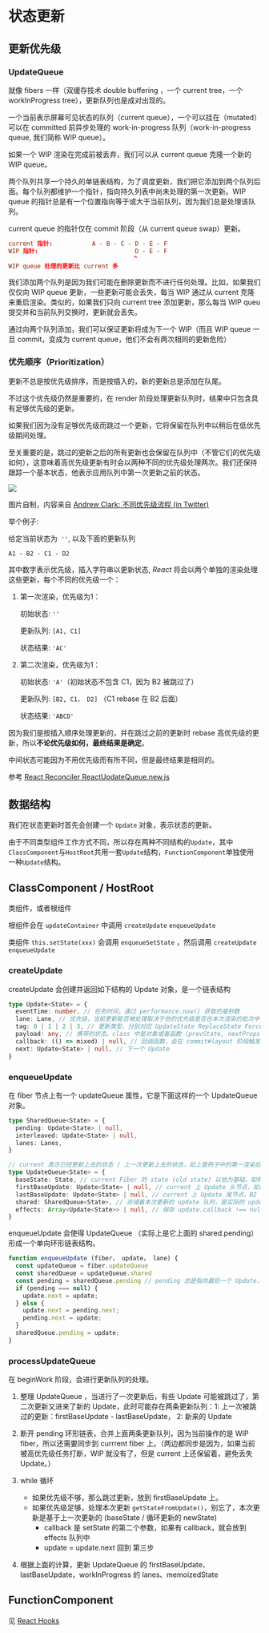# 状态更新

## 更新优先级

### UpdateQueue

就像 fibers 一样（双缓存技术 double buffering ，一个 current tree，一个 workInProgress tree），更新队列也是成对出现的。

一个当前表示屏幕可见状态的队列（current queue），一个可以挂在（mutated）可以在 committed 前异步处理的 work-in-progress 队列（work-in-progress queue, 我们简称 WIP queue）。

如果一个 WIP 渲染在完成前被丢弃，我们可以从 current queue 克隆一个新的 WIP queue。



两个队列共享一个持久的单链表结构，为了调度更新，我们把它添加到两个队列后面。每个队列都维护一个指针，指向持久列表中尚未处理的第一次更新。WIP queue 的指针总是有一个位置指向等于或大于当前队列，因为我们总是处理该队列。

current queue 的指针仅在 commit 阶段（从 current queue swap）更新。

```toml
current 指针:           A - B - C - D - E - F
WIP 指针:                           D - E - F
                                   ^
WIP queue 处理的更新比 current 多
```

我们添加两个队列是因为我们可能在删除更新而不进行任何处理。比如，如果我们仅仅向 WIP queue 更新，一些更新可能会丢失，每当 WIP 通过从 current 克隆来重启渲染。类似的，如果我们只向 current tree 添加更新，那么每当 WIP queu 提交并和当前队列交换时，更新就会丢失。

通过向两个队列添加，我们可以保证更新将成为下一个 WIP（而且 WIP queue 一旦 commit，变成为 current queue，他们不会有两次相同的更新危险）

### 优先顺序（Prioritization）

更新不总是按优先级排序，而是按插入的，新的更新总是添加在队尾。

不过这个优先级仍然是重要的，在 render 阶段处理更新队列时，结果中只包含具有足够优先级的更新。

如果我们因为没有足够优先级而跳过一个更新，它将保留在队列中以稍后在低优先级期间处理。

至关重要的是，跳过的更新之后的所有更新也会保留在队列中（不管它们的优先级如何），这意味着高优先级更新有时会以两种不同的优先级处理两次。我们还保持跟踪一个基本状态，他表示应用队列中第一次更新之前的状态。

![](https://file.simonwong.cn/blog/202201241722787.png)

图片自制，内容来自 [Andrew Clark: 不同优先级流程 (in Twitter)](https://twitter.com/acdlite/status/978412930973687808)



举个例子:

给定当前状态为` ''`, 以及下面的更新队列

  `A1 - B2 - C1 - D2`

其中数字表示优先级，插入字符串以更新状态, *React* 将会以两个单独的渲染处理这些更新，每个不同的优先级一个：



1. 第一次渲染，优先级为1：

   初始状态: `''`

   更新队列: `[A1, C1]`

   状态结果: `'AC'`

2. 第二次渲染，优先级为1：

   初始状态: `'A'`（初始状态不包含 C1，因为 B2 被跳过了）

   更新队列: `[B2, C1， D2]` （C1 rebase 在 B2 后面）

   状态结果: `'ABCD'`



因为我们是按插入顺序处理更新的，并在跳过之前的更新时 rebase 高优先级的更新，所以**不论优先级如何，最终结果是确定**。

中间状态可能因为不用优先级而有所不同，但是最终结果是相同的。



参考 [React Reconciler ReactUpdateQueue.new.js](https://github.com/facebook/react/blob/main/packages/react-reconciler/src/ReactUpdateQueue.new.js)



## 数据结构

我们在状态更新时首先会创建一个 `Update` 对象，表示状态的更新。

由于不同类型组件工作方式不同，所以存在两种不同结构的`Update`，其中`ClassComponent`与`HostRoot`共用一套`Update`结构，`FunctionComponent`单独使用一种`Update`结构。

## ClassComponent / HostRoot

类组件，或者根组件

根组件会在 `updateContainer` 中调用 `createUpdate` `enqueueUpdate`

类组件 `this.setState(xxx)` 会调用   `enqueueSetState` ，然后调用 `createUpdate` `enqueueUpdate`

### createUpdate

createUpdate 会创建并返回如下结构的 Update 对象，是一个链表结构

```typescript
type Update<State> = {
  eventTime: number, // 任务时间，通过 performance.now() 获取的毫秒数
  lane: Lane, // 优先级，当前更新能否被处理取决于他的优先级是否在本次渲染的批次中
  tag: 0 | 1 | 2 | 3, // 更新类型，分别对应 UpdateState ReplaceState ForceUpdate CaptureUpdate
  payload: any, // 携带的状态，class 中是对象或者函数 (prevState, nextProps) => newState；root 中是 rootEl
  callback: (() => mixed) | null, // 回调函数，会在 commit#layout 阶段触发
  next: Update<State> | null, // 下一个 Update
}
```

### enqueueUpdate

在 fiber 节点上有一个 updateQueue 属性，它是下面这样的一个 UpdateQueue 对象。

```typescript
type SharedQueue<State> = {
  pending: Update<State> | null,
  interleaved: Update<State> | null,
  lanes: Lanes,
}

// current 表示已经更新上去的状态 / 上一次更新上去的状态，如上面例子中的第一渲染后的结果。
type UpdateQueue<State> = {
  baseState: State, // current Fiber 的 state (old state) 以他为基础，如例子中的第二次渲染的初始状态
  firstBaseUpdate: Update<State> | null, // current 上 Update 头节点，如例子中的第二次渲染的 B2-C1-D2
  lastBaseUpdate: Update<State> | null, // current 上 Update 尾节点，B2 是 first , D2 是 last
  shared: SharedQueue<State>, // 存储着本次更新的 update 队列，是实际的 updateQueue。shared 的意思是 current 节点与 workInProgress 节点共享一条更新队列。
  effects: Array<Update<State>> | null, // 保存 update.callback !== null 的 Update
}
```

enqueueUpdate 会使得 UpdateQueue （实际上是它上面的 shared.pending）形成一个单向环形链表结构。

```js
function enqueueUpdate (fiber， update， lane) {
  const updateQueue = fiber.updateQueue
  const sharedQueue = updateQueue.shared
  const pending = sharedQueue.pending // pending 总是指向最后一个 Update，pending.next 就是 head
  if (pending === null) {
    update.next = update;
  } else {
    update.next = pending.next;
    pending.next = update;
  }
  sharedQueue.pending = update;
}
```

### processUpdateQueue

在 beginWork 阶段，会进行更新队列的处理。

1. 整理 UpdateQueue ，当进行了一次更新后，有些 Update 可能被跳过了，第二次更新又进来了新的 Update，此时可能存在两条更新队列：1: 上一次被跳过的更新：firstBaseUpdate - lastBaseUpdate， 2: 新来的 Update

2. 断开 pending 环形链表，合并上面两条更新队列，因为当前操作的是 WIP fiber，所以还需要同步到  currrent fiber 上。（两边都同步是因为，如果当前被高优先级任务打断，WIP 就没有了，但是 current 上还保留着，避免丢失 Update。）



3. while 循环
   - 如果优先级不够，那么跳过更新，放到 firstBaseUpdate 上。
   - 如果优先级足够，处理本次更新 `getStateFromUpdate()`，别忘了，本次更新是基于上一次更新的 (baseState / 循环更新的 newState)
     - callback 是 setState 的第二个参数，如果有 callback，就会放到 effects 队列中
     - update = update.next 回到 第三步
4. 根据上面的计算，更新 UpdateQueue 的 firstBaseUpdate、 lastBaseUpdate，workInProgress 的 lanes、memoizedState

## FunctionComponent

见 [React Hooks](./react-hooks.md)



